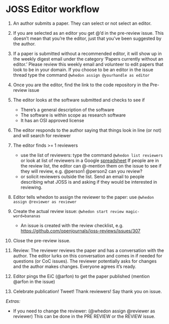 # JOSS Editor workflow

1. An author submits a paper. They can select or not select an editor.

2. If you are selected as an editor you get @’d in the pre-review issue. 
This doesn’t mean that you’re the editor, just that you’ve been suggested by the author.

3. If a paper is submitted without a recommended editor, it will show up in the weekly 
digest email under the category ‘Papers currently without an editor.’ Please review this 
weekly email and volunteer to edit papers that look to be in your domain. If you choose 
to be an editor in the issue thread type the command `@whedon assign @yourhandle as editor`

4. Once you are the editor, find the link to the code repository in the Pre-review issue

5. The editor looks at the software submitted and checks to see if
    * There’s a general description of the software
    * The software is within scope as research software
    * It has an OSI approved license

6. The editor responds to the author saying that things look in line (or not) and will search for reviewer

7. The editor finds >= 1 reviewers
    * use the list of reviewers: type the command `@whedon list reviewers` 
    or look at list of reviewers in a Google [spreadsheet](https://docs.google.com/spreadsheets/d/1PAPRJ63yq9aPC1COLjaQp8mHmEq3rZUzwUYxTulyu78/edit?usp=sharing) 
    If people are in the review list, the editor can @-mention them on the issue to see if they will review,
    e.g. @person1 @person2 can you review?
    * or solicit reviewers outside the list. Send an email to people describing what JOSS is 
    and asking if they would be interested in reviewing.

8. Editor tells whedon to assign the reviewer to the paper: use `@whedon assign @reviewer as reviewer`

9. Create the actual review issue: `@whedon start review magic-word=bananas`
    * An issue is created with the review checklist, e.g. https://github.com/openjournals/joss-reviews/issues/307 
    
10. Close the pre-review issue.

11. Review: The reviewer reviews the paper and has a conversation with the author. The editor lurks 
on this conversation and comes in if needed for questions (or CoC issues).
The reviewer potentially asks for changes and the author makes changes. Everyone agrees it’s ready.

12. Editor pings the EiC (@arfon) to get the paper published (mention @arfon in the issue)

13. Celebrate publication! Tweet! Thank reviewers! Say thank you on issue.

*Extras:*
* If you need to change the reviewer: (@whedon assign @reviewer as reviewer) 
This can be done in the PRE REVIEW or the REVIEW issue.
